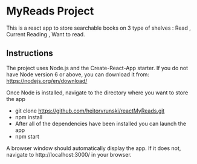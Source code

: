 # MyReads Project

This is a react app to store searchable books on 3 type of shelves : Read , Current Reading , Want to read.

## Instructions

The project uses Node.js and the Create-React-App starter. If you do not have Node version 6 or above, you can download it from: https://nodejs.org/en/download/

Once Node is installed, navigate to the directory where you want to store the app

- git clone https://github.com/heitorvrunski/reactMyReads.git
- npm install
- After all of the dependencies have been installed you can launch the app 
- npm start

A browser window should automatically display the app. If it does not, navigate to http://localhost:3000/ in your browser.